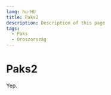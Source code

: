 ```yaml
---
lang: hu-HU
title: Paks2
description: Description of this page
tags:
  - Paks
  - Oroszország
---
```


# Paks2

Yep.


